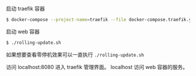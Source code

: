 
启动 traefik 容器
```sh
$ docker-compose --project-name=traefik --file docker-compose.traefik.yml up --detach
```
启动 web 容器

```sh
$ ./rolling-update.sh
```
如果想要查看零停机效果可以一直执行  `./rolling-update.sh`


访问 localhost:8080 进入 traefik 管理界面。 localhost 访问 web 容器的服务。